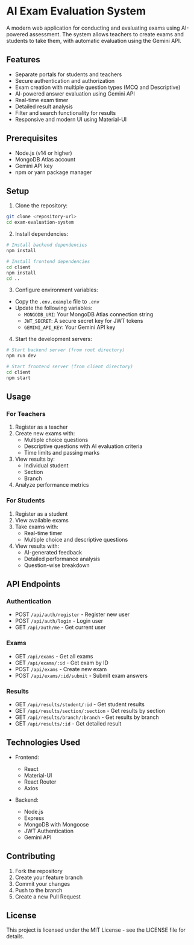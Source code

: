 # AI Exam Evaluation System

A modern web application for conducting and evaluating exams using AI-powered assessment. The system allows teachers to create exams and students to take them, with automatic evaluation using the Gemini API.

## Features

- Separate portals for students and teachers
- Secure authentication and authorization
- Exam creation with multiple question types (MCQ and Descriptive)
- AI-powered answer evaluation using Gemini API
- Real-time exam timer
- Detailed result analysis
- Filter and search functionality for results
- Responsive and modern UI using Material-UI

## Prerequisites

- Node.js (v14 or higher)
- MongoDB Atlas account
- Gemini API key
- npm or yarn package manager

## Setup

1. Clone the repository:
```bash
git clone <repository-url>
cd exam-evaluation-system
```

2. Install dependencies:
```bash
# Install backend dependencies
npm install

# Install frontend dependencies
cd client
npm install
cd ..
```

3. Configure environment variables:
- Copy the `.env.example` file to `.env`
- Update the following variables:
  - `MONGODB_URI`: Your MongoDB Atlas connection string
  - `JWT_SECRET`: A secure secret key for JWT tokens
  - `GEMINI_API_KEY`: Your Gemini API key

4. Start the development servers:
```bash
# Start backend server (from root directory)
npm run dev

# Start frontend server (from client directory)
cd client
npm start
```

## Usage

### For Teachers

1. Register as a teacher
2. Create new exams with:
   - Multiple choice questions
   - Descriptive questions with AI evaluation criteria
   - Time limits and passing marks
3. View results by:
   - Individual student
   - Section
   - Branch
4. Analyze performance metrics

### For Students

1. Register as a student
2. View available exams
3. Take exams with:
   - Real-time timer
   - Multiple choice and descriptive questions
4. View results with:
   - AI-generated feedback
   - Detailed performance analysis
   - Question-wise breakdown

## API Endpoints

### Authentication
- POST `/api/auth/register` - Register new user
- POST `/api/auth/login` - Login user
- GET `/api/auth/me` - Get current user

### Exams
- GET `/api/exams` - Get all exams
- GET `/api/exams/:id` - Get exam by ID
- POST `/api/exams` - Create new exam
- POST `/api/exams/:id/submit` - Submit exam answers

### Results
- GET `/api/results/student/:id` - Get student results
- GET `/api/results/section/:section` - Get results by section
- GET `/api/results/branch/:branch` - Get results by branch
- GET `/api/results/:id` - Get detailed result

## Technologies Used

- Frontend:
  - React
  - Material-UI
  - React Router
  - Axios

- Backend:
  - Node.js
  - Express
  - MongoDB with Mongoose
  - JWT Authentication
  - Gemini API

## Contributing

1. Fork the repository
2. Create your feature branch
3. Commit your changes
4. Push to the branch
5. Create a new Pull Request

## License

This project is licensed under the MIT License - see the LICENSE file for details. 